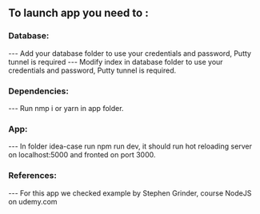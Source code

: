 ## To launch app you need to :
### Database:

--- Add your database folder to use your credentials and password, Putty tunnel is required
--- Modify index in database folder to use your credentials and password, Putty tunnel is required.

### Dependencies:
--- Run nmp i or yarn in app folder.
### App:
--- In folder idea-case run npm run dev, it should run hot reloading server on localhost:5000 and fronted on port 3000.

### References:
--- For this app we checked example by Stephen Grinder, course NodeJS on udemy.com 